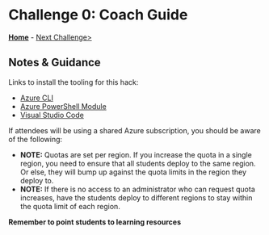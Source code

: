# Challenge 0: Coach Guide

**[Home](../readme.md)** - [Next Challenge>](./01-Plan-WVD-Architecture.md)

## Notes & Guidance

Links to install the tooling for this hack:

- [Azure CLI](https://docs.microsoft.com/en-us/cli/azure/install-azure-cli?view=azure-cli-latest)
- [Azure PowerShell Module](https://docs.microsoft.com/en-us/powershell/azure/install-az-ps?view=azps-5.6.0)
- [Visual Studio Code](https://code.visualstudio.com/)

If attendees will be using a shared Azure subscription, you should be aware of the following:

- **NOTE:** Quotas are set per region.  If you increase the quota in a single region, you need to ensure that all students deploy to the same region.  Or else, they will bump up against the quota limits in the region they deploy to.
- **NOTE:** If there is no access to an administrator who can request quota increases, have the students deploy to different regions to stay within the quota limit of each region.  

**Remember to point students to learning resources**
